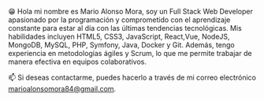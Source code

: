 😁 Hola mi nombre es Mario Alonso Mora, soy un Full Stack Web Developer apasionado por la programación y comprometido con el aprendizaje constante para estar al día con las últimas tendencias tecnológicas. Mis habilidades incluyen HTML5, CSS3, JavaScript, React,Vue, NodeJS, MongoDB, MySQL, PHP, Symfony, Java, Docker y Git. Además, tengo experiencia en metodologías ágiles y Scrum, lo que me permite trabajar de manera efectiva en equipos colaborativos. 


📫 Si deseas contactarme, puedes hacerlo a través de mi correo electrónico marioalonsomora84@gmail.com.



